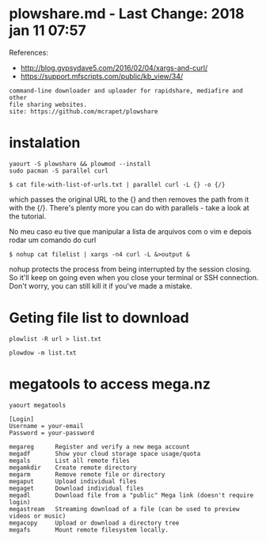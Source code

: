 # plowshare.md - Last Change: 2018 jan 11 07:57

References:
+ http://blog.gypsydave5.com/2016/02/04/xargs-and-curl/
+ https://support.mfscripts.com/public/kb_view/34/

```
command-line downloader and uploader for rapidshare, mediafire and other
file sharing websites.
site: https://github.com/mcrapet/plowshare
```

# instalation

    yaourt -S plowshare && plowmod --install
    sudo pacman -S parallel curl

    $ cat file-with-list-of-urls.txt | parallel curl -L {} -o {/}

which passes the original URL to the {} and then removes the
path from it with the {/}. There's plenty more you can do with
parallels - take a look at the tutorial.

No meu caso eu tive que manipular a lista de arquivos
com o vim e depois rodar um comando do curl

    $ nohup cat filelist | xargs -n4 curl -L &>output &

nohup protects the process from being interrupted by the
session closing. So it'll keep on going even when you close
your terminal or SSH connection. Don't worry, you can still
kill it if you've made a mistake.

# Geting file list to download

    plowlist -R url > list.txt

    plowdow -m list.txt

# megatools to access mega.nz

    yaourt megatools

    [Login]
    Username = your-email
    Password = your-password

    megareg      Register and verify a new mega account
    megadf       Show your cloud storage space usage/quota
    megals       List all remote files
    megamkdir    Create remote directory
    megarm       Remove remote file or directory
    megaput      Upload individual files
    megaget      Download individual files
    megadl       Download file from a "public" Mega link (doesn't require login)
    megastream   Streaming download of a file (can be used to preview videos or music)
    megacopy     Upload or download a directory tree
    megafs       Mount remote filesystem locally.

